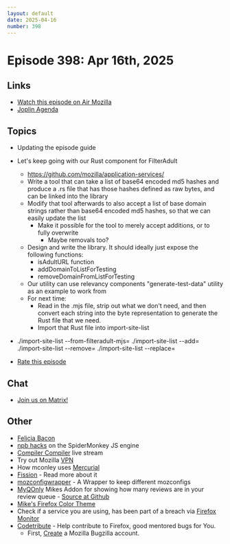 ```yaml
---
layout: default
date: 2025-04-16
number: 398
---
```


# Episode 398: Apr 16th, 2025

## Links
* [Watch this episode on Air Mozilla](https://mzl.la/joy-of-coding-2025-04-16)
* [Joplin Agenda](https://mikeconley.ca/joc/agendas/Episode-0398.html)

## Topics
* Updating the episode guide
* Let's keep going with our Rust component for FilterAdult
  - https://github.com/mozilla/application-services/
  - Write a tool that can take a list of base64 encoded md5 hashes and produce a .rs file that has those hashes defined as raw bytes, and can be linked into the library
  - Modify that tool afterwards to also accept a list of base domain strings rather than base64 encoded md5 hashes, so that we can easily update the list
    - Make it possible for the tool to merely accept additions, or to fully overwrite
      - Maybe removals too?
  - Design and write the library. It should ideally just expose the following functions:
    - isAdultURL function
    - addDomainToListForTesting
    - removeDomainFromListForTesting
  - Our utility can use relevancy components "generate-test-data" utility as an example to work from
  - For next time:
    - Read in the .mjs file, strip out what we don't need, and then convert each string into the byte representation to generate the Rust file that we need.
    - Import that Rust file into import-site-list
*  ./import-site-list --from-filteradult-mjs=<path> ./import-site-list --add=<path> ./import-site-list --remove=<path> ./import-site-list --replace=<path>

* [Rate this episode](https://forms.gle/pTVA361bbFFMqbq4A)

## Chat
* [Join us on Matrix!](https://matrix.to/#/!enWuAmKDOEEPYejXRk:mozilla.org?via=mozilla.org&via=raim.ist)

## Other
* [Felicia Bacon](https://www.youtube.com/channel/UCMtqVykGztIYmj7OpFf7oeQ/videos)
* [npb hacks](https://www.twitch.tv/BackToTheCode) on the SpiderMonkey JS engine
* [Compiler Compiler](https://www.twitch.tv/codehag) live stream
* Try out Mozilla [VPN](https://vpn.mozilla.org/)
* How mconley uses [Mercurial](https://mikeconley.github.io/documents/How_mconley_uses_Mercurial_for_Mozilla_code)
* [Fission](https://firefox-source-docs.mozilla.org/dom/dom/Fission.html) - Read more about it
* [mozconfigwrapper](https://github.com/ahal/mozconfigwrapper) - A Wrapper to keep different mozconfigs
* [MyQOnly](https://addons.mozilla.org/en-US/firefox/addon/myqonly/) Mikes Addon for showing how many reviews are in your review queue - [Source at Github](https://github.com/mikeconley/myqonly)
* [Mike's Firefox Color Theme](https://addons.mozilla.org/en-US/firefox/addon/electricbluegaloo/)
* Check if a service you are using, has been part of a breach via [Firefox Monitor](https://monitor.firefox.com/breaches)
* [Codetribute](https://codetribute.mozilla.org/) - Help contribute to Firefox, good mentored bugs for You.
  - First, [Create](https://bugzilla.mozilla.org/createaccount.cgi) a Mozilla Bugzilla account.

